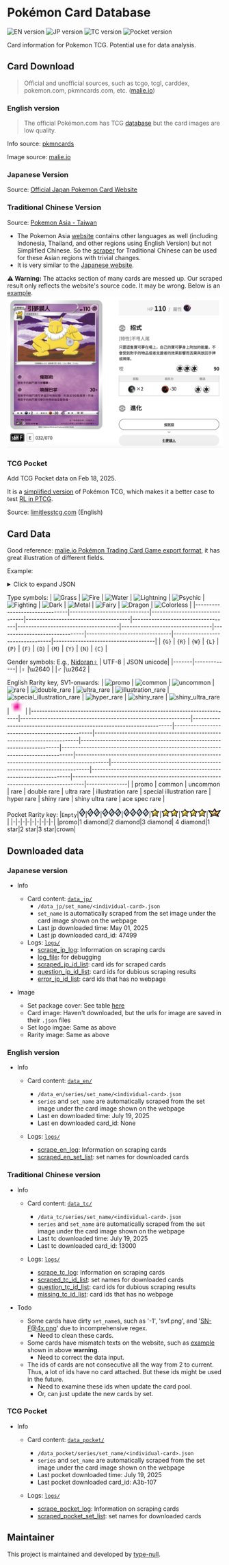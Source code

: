 # Pokémon Card Database

![EN version](https://img.shields.io/badge/EN-BLK_WHT-22498e)
![JP version](https://img.shields.io/badge/JP-SV11BW_ブラックボルト_ホワイトフレア-caaf2a)
![TC version](https://img.shields.io/badge/TC-SV11BW_漆黑伏特_純白閃焰-e82927)
![Pocket version](https://img.shields.io/badge/Pocket-A3b-3ecaf2)

Card information for Pokemon TCG. Potential use for data analysis.



## Card Download 

>Official and unofficial sources, such as tcgo, tcgl, carddex, pokemon.com, pkmncards.com, etc. ([malie.io](https://malie.io/static/draft/html/pkproto_sv.html))

### English version

>The official Pokémon.com has TCG [database](https://www.pokemon.com/us/pokemon-tcg/pokemon-cards) but the card images are low quality.

Info source: [pkmncards](www.pkmncards.com)

Image source: [malie.io](https://malie.io/static/)


### Japanese Version

Source: [Official Japan Pokemon Card Website](https://www.pokemon-card.com/card-search/)

### Traditional Chinese Version

Source: [Pokemon Asia - Taiwan](https://asia.pokemon-card.com/tw/card-search/list/)

- The Pokemon Asia [website](https://asia.pokemon-card.com) contains other languages as well (including Indonesia, Thailand, and other regions using English Version) but not Simplified Chinese. So the [scraper](code/downloadCardTC.py) for Traditional Chinese can be used for these Asian regions with trivial changes.
- It is very similar to the [Japanese website](https://www.pokemon-card.com/card-search/index.php).

**⚠️ Warning:** The attacks section of many cards are messed up. Our scraped result only reflects the website's source code. It may be wrong. Below is an [example](https://asia.pokemon-card.com/hk/card-search/detail/901/).
![tc-wrong-attack-example.png](img/misc/tc-wrong-attack-example.jpg)

### TCG Pocket

Add TCG Pocket data on Feb 18, 2025. 

It is a [simplified version](https://game8.co/games/Pokemon-TCG-Pocket/archives/474638) of Pokémon TCG, which makes it a better case to test [RL in PTCG](https://github.com/type-null/PTCG-ai).

Source: [limitlesstcg.com](https://pocket.limitlesstcg.com/cards) (English)


## Card Data

Good reference: [malie.io Pokémon Trading Card Game export format](https://malie.io/static/draft/html/pkproto_sv.html), it has great illustration of different fields.

Example:
<details>
    <summary>Click to expand JSON</summary>
<pre><code>
{
    "language": "en-US",    [REQUIRED]
    "jp_id": "",            [REQUIRED]
    "url": "https://pkmncards.com/card/golisopod-sun-moon-promos-smp-sm52/",
                            [REQUIRED]
    "img": "https://pkmncards.com/wp-content/uploads/en_US-Promo_SM-SM52-golisopod.jpg", 
                            [REQUIRED]
    "card_type": "Pokemon", [REQUIRED] 
                                <Pokemon/Trainer/Energy>
    "sub_type": "",         [OPTIONAL]
                                <Trainer: Item/Supporter/Stadium/Pokemon Tool>
                                <Energy: Basic/Special>
    "name": "Golisopod",    [REQUIRED]
    "authors": ["Naoki Saito"], 
                            [OPTIONAL]
    "regulation": "",       [OPTIONAL]
                                <A/B/C/D/E/F/G/...>
    "set_name": "SM PROMO", [REQUIRED]
    "set_img": "",          [OPTIONAL]
    "number": "SM52",       [REQUIRED]
    "rarity": "PROMO",      [OPTIONAL]
    "tags": [],             [OPTIONAL]
                                <Ancient/Future, Shiny, Tera>
    "technical_machine_rule": "",
                            [OPTIONAL]
    "abilities": [
        {
            "name": "Armor",
            "text": "This Pokémon takes 30 less damage from attacks (after applying Weakness and Resistance).",
        },
    ],                      [OPTIONAL]
    "ancient_trait": {
        "name": "",
        "effect": "",
    },                      [OPTIONAL]
    "poke_power": {
        "name": "",
        "effect": "",
    },                      [OPTIONAL]
    "poke_body": {
        "name": "",
        "effect": "",
    },                      [OPTIONAL]
    "held_item": {
        "item": "",
        "effect": "",
    },                      [OPTIONAL]
    "held_berry": {
        "berry": "",
        "effect": "",
    },                      [OPTIONAL]
    "attack": [
        {
            "cost": ["Grass", "Colorless", "Colorless"],
            "name": "Resolute Claws",
            "damage": {
                "amount": 80,
                "suffix": "+",
            },
            "text": "If your opponent’s Active Pokémon is a Pokémon-GX or a Pokémon-EX, this attack does 70 more damage (before applying Weakness and Resistance).",
        },
    ],                      [OPTIONAL]
    "vstar_power": {}       [OPTIONAL]
    "reminder": "",         [OPTIONAL]
                                <You may play only 1 Supporter card during your turn.>
    "rule_box": {
        "name": "",             <Pokémon ex rule>
        "rule": "",             <When your Pokémon ex is Knocked Out, your opponent takes 2 Prize cards.>
    },                      [OPTIONAL]
    "effect": "",           [OPTIONAL]
                                <Search your deck for an Item card and a Pokémon Tool card, reveal them, and put them into your hand. Then, shuffle your deck.>
    "tera_effect": "",      [OPTIONAL]
                                <As long as this Pokémon is on your Bench, prevent all damage done to this Pokémon by attacks (both yours and your opponent’s).>
    "stage": "STAGE1",      [REQUIRED]
    "evolve_from": "Wimpod",
                            [REQUIRED]
    "hp": 130,              [REQUIRED]
    "types": ["Grass"],     [REQUIRED]
    "weakness": {
        "types": ["Fire"],
        "value": "×2",
    },                      [OPTIONAL]
    "resistance": {
        "types": [],
        "value": "",
    },                      [OPTIONAL]
    "retreat": 2,           [REQUIRED]
    "flavor_text": "With a flashing slash of its giant sharp claws, it cleaves seawater—or even air—right in two.",
                            [OPTIONAL]
    "pokedex_number": 768,  [OPTIONAL]
    "pokemon_category": "Hard Scale Pokémon",
                            [OPTIONAL]
    "height": "6'07\"",     [OPTIONAL]
    "weight": "238.1 lbs",  [OPTIONAL]
}
</code></pre>

Omitted:
- name
    - "subtitle": e.g., "Profesor Turo" in "Professor's Research"
    - "prefix": e.g., "Paldean" in Paldean Pokemon
    - "suffix": e.g., "with Grey Felt Hat" in Van Gogh Pikachu
- "copyright": {"text": "©2024 Pokémon / Nintendo / Creatures / GAME FREAK", ...}
</details>

Type symbols:
| ![Grass](img/types/Grass.svg) | ![Fire](img/types/Fire.svg) | ![Water](img/types/Water.svg) | ![Lightning](img/types/Lightning.svg) | ![Psychic](img/types/Psychic.svg) | ![Fighting](img/types/Fighting.svg) | ![Dark](img/types/Darkness.svg) | ![Metal](img/types/Metal.svg) | ![Fairy](img/types/Fairy.svg) | ![Dragon](img/types/Dragon.svg) | ![Colorless](img/types/Colorless.svg) |
|-------------------------------|-----------------------------|-------------------------------|--------------------------------------|-----------------------------------|-------------------------------------|---------------------------------|-------------------------------|-------------------------------|---------------------------------|-------------------------------------|
| `{G}`                         | `{R}`                       | `{W}`                         | `{L}`                                | `{P}`                             | `{F}`                               | `{D}`                           | `{M}`                         | `{Y}`                         | `{N}`                           | `{C}`                               |


Gender symbols: E.g., [Nidoran♀](https://www.pokemon-card.com/card-search/details.php/card/43350/) 
| UTF-8 | JSON unicode|
|-------|-------------|
|♀      |\u2640       |
|♂      |\u2642       |

English Rarity key, SV1-onwards:
| <img src="img/rarities/black_star_promo.svg" alt="promo" width="30"> | <img src="img/rarities/common.svg" alt="common" width="30"> | <img src="img/rarities/uncommon.svg" alt="uncommon" width="30"> | <img src="img/rarities/rare.svg" alt="rare" width="30"> | <img src="img/rarities/double_rare.svg" alt="double_rare" width="30"> | <img src="img/rarities/ultra_rare.svg" alt="ultra_rare" width="30"> | <img src="img/rarities/illustration_rare.svg" alt="illustration_rare" width="30"> | <img src="img/rarities/special_illustration_rare.svg" alt="special_illustration_rare" width="30"> | <img src="img/rarities/hyper_rare.svg" alt="hyper_rare" width="30"> | <img src="img/rarities/shiny_rare.svg" alt="shiny_rare" width="30"> | <img src="img/rarities/shiny_ultra_rare.svg" alt="shiny_ultra_rare" width="30"> | <img src="img/rarities/ace_spec_rare.svg" alt="shiny_ultra_rare" width="30"> |
|-------------------------------------------------------------------------|--------------------------------------------------------------|----------------------------------------------------------------------|------------------------------------------------|------------------------------------------------------------------------|----------------------------------------------------------------------|----------------------------------------------------------------------------------|------------------------------------------------------------------------------------------|----------------------------------------------------------------------|----------------------------------------------------------------------|----------------------------------------------------------------------------------|---------------|
| promo                                                                   | common                                                       | uncommon                                                             | rare                                           | double rare                                                               | ultra rare                                                           | illustration rare                                                             | special illustration rare                                                                 | hyper rare                                                           | shiny rare                                                           | shiny ultra rare                                                     | ace spec rare |


Pocket Rarity key:
|`Empty`|<img src="img/rarities/pocket/diamond.png" alt="1_diamond" width="15">|<img src="img/rarities/pocket/diamond.png" alt="1_diamond" width="15"><img src="img/rarities/pocket/diamond.png" alt="1_diamond" width="15">|<img src="img/rarities/pocket/diamond.png" alt="1_diamond" width="15"><img src="img/rarities/pocket/diamond.png" alt="1_diamond" width="15"><img src="img/rarities/pocket/diamond.png" alt="1_diamond" width="15">|<img src="img/rarities/pocket/diamond.png" alt="1_diamond" width="15"><img src="img/rarities/pocket/diamond.png" alt="1_diamond" width="15"><img src="img/rarities/pocket/diamond.png" alt="1_diamond" width="15"><img src="img/rarities/pocket/diamond.png" alt="1_diamond" width="15">|<img src="img/rarities/pocket/star.png" alt="1_star" width="20">|<img src="img/rarities/pocket/star.png" alt="1_star" width="20"><img src="img/rarities/pocket/star.png" alt="1_star" width="20">|<img src="img/rarities/pocket/star.png" alt="1_star" width="20"><img src="img/rarities/pocket/star.png" alt="1_star" width="20"><img src="img/rarities/pocket/star.png" alt="1_star" width="20">|<img src="img/rarities/pocket/crown.png" alt="crown" width="30">|
|-|-|-|-|-|-|-|-|-|
|promo|1 diamond|2 diamond|3 diamond| 4 diamond|1 star|2 star|3 star|crown|

## Downloaded data

### Japanese version

- Info
    - Card content: [`data_jp/`](data_jp/)
        - `/data_jp/set_name/<individual-card>.json`
        - `set_name` is automatically scraped from the set image under the card image shown on the webpage
		- Last jp downloaded time: May 01, 2025
		- Last jp downloaded card_id: 47499
    - Logs: [`logs/`](logs/)
        - [scrape_jp_log](logs/scrape_jp_log.log): Information on scraping cards
        - [log_file](logs/log_file.log): for debugging
        - [scraped_jp_id_list](logs/scraped_jp_id_list.txt): card ids for scraped cards
        - [question_jp_id_list](logs/question_jp_id_list.txt): card ids for dubious scraping results
        - [error_jp_id_list](logs/error_jp_id_list.txt): card ids that has no webpage

- Image
    - Set package cover: See table [here](https://type-null.github.io/card/2024/02/timeline.html)
    - Card image: Haven't downloaded, but the urls for image are saved in their `.json` files
    - Set logo imgae: Same as above
    - Rarity image: Same as above


### English version

- Info
    - Card content: [`data_en/`](data_en/)
        - `/data_en/series/set_name/<individual-card>.json`
        - `series` and `set_name` are automatically scraped from the set image under the card image shown on the webpage
		- Last en downloaded time: July 19, 2025
		- Last en downloaded card_id: None

    - Logs: [`logs/`](logs/)
        - [scrape_en_log](logs/scrape_en_log.log): Information on scraping cards
        - [scraped_en_set_list](logs/scraped_en_set_list.txt): set names for downloaded cards


### Traditional Chinese version

- Info
    - Card content: [`data_tc/`](data_tc/)
        - `/data_tc/series/set_name/<individual-card>.json`
        - `series` and `set_name` are automatically scraped from the set image under the card image shown on the webpage
		- Last tc downloaded time: July 19, 2025
		- Last tc downloaded card_id: 13000

    - Logs: [`logs/`](logs/)
        - [scrape_tc_log](logs/scrape_tc_log.log): Information on scraping cards
        - [scraped_tc_id_list](logs/scraped_tc_id_list.txt): set names for downloaded cards
        - [question_tc_id_list](logs/question_tc_id_list.txt): card ids for dubious scraping results
        - [missing_tc_id_list](logs/missing_tc_id_list.txt): card ids that has no webpage

- Todo
    - Some cards have dirty `set_name`s, such as '-1', 'svf.png', and 'SN-F@4x.png' due to incomprehensive regex. 
        - Need to clean these cards.
    - Some cards have mismatch texts on the website, such as [example](https://asia.pokemon-card.com/hk/card-search/detail/901/) shown in above **warning**. 
        - Need to correct the data input.
    - The ids of cards are not consecutive all the way from 2 to current. Thus, a lot of ids have no card attached. But these ids might be used in the future. 
        - Need to examine these ids when update the card pool. 
        - Or, can just update the new cards by set.


### TCG Pocket

- Info
    - Card content: [`data_pocket/`](data_pocket/)
        - `/data_pocket/series/set_name/<individual-card>.json`
        - `series` and `set_name` are automatically scraped from the set image under the card image shown on the webpage
		- Last pocket downloaded time: July 19, 2025
		- Last pocket downloaded card_id: A3b-107
    
    - Logs: [`logs/`](logs/)
        - [scrape_pocket_log](logs/scrape_pocket_log.log): Information on scraping cards
        - [scraped_pocket_set_list](logs/scraped_pocket_set_list.txt): set names for downloaded cards

## Maintainer

This project is maintained and developed by [type-null](https://github.com/type-null).
